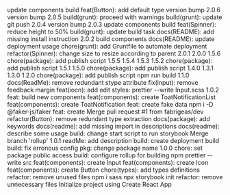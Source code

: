 update components build
feat(Button): add default type
version bump 2.0.6
version bump 2.0.5
build(grunt): proceed with warnings
build(grunt): update git push
2.0.4
version bump 2.0.3
update components build
feat(Spinner): reduce height to 50%
build(grunt): update build task
docs(README): add missing install instruction
2.0.2
build components
docs(README): update deployment usage
chore(grunt): add Gruntfile to automate deployment
refactor(Spinner): change size to resize according to parent
2.0.1
2.0.0
1.5.6
chore(package): add publish script
1.5.5
1.5.4
1.5.3
1.5.2
chore(package): add publish script
1.5.1
1.5.0
chore(package): add publish script
1.4.0
1.3.1
1.3.0
1.2.0
chore(package): add publish script
npm run build
1.1.0
docs(ReadMe): remove redundant stype attribute
fix(input): remove feedback margin
feat(iocn): add edit
styles: prettier --write Input.scss
1.0.2
feat: build new components
feat(components): create ToatNotificationList
feat(components): create ToatNotification
feat: create fake data
npm i -D @faker-js/faker
feat: create <Spinner />
Merge pull request #1 from fabrigeas/dev
refactor(Button): remove redundant type extraction
docs(package): add keywords
docs(readme): add missing import in descriptions
docs(readme): describe some usage
build: change start script to run storybook
Merge branch 'rollup'
1.0.1
readMe: add description
build: create deployment build
build: fix erronous config
pkg: change package name
1.0.0
chore: set package public access
build: configure rollup for building
npm prettier --write src
feat(components): create Input
feat(components): create Icon
feat(components): create Button
chore(types): add types definitions
refactor: remove unused files
npm i sass
npx storybook init
refactor: remove unnecessary files
Initialize project using Create React App
